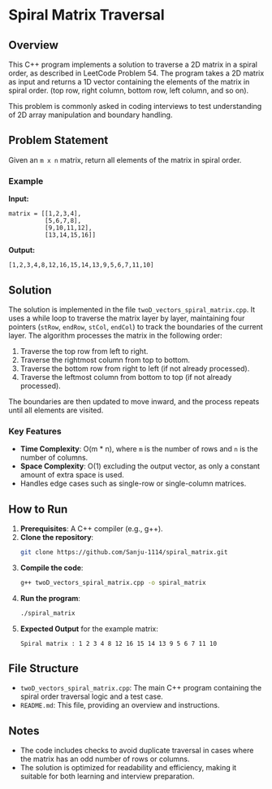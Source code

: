 # Spiral Matrix Traversal

## Overview
This C++ program implements a solution to traverse a 2D matrix in a spiral order, as described in LeetCode Problem 54. The program takes a 2D matrix as input and returns a 1D vector containing the elements of the matrix in spiral order. (top row, right column, bottom row, left column, and so on).

This problem is commonly asked in coding interviews to test understanding of 2D array manipulation and boundary handling.

## Problem Statement
Given an `m x n` matrix, return all elements of the matrix in spiral order.

### Example

**Input:**
```
matrix = [[1,2,3,4],
          [5,6,7,8],
          [9,10,11,12],
          [13,14,15,16]]
```
**Output:**
```
[1,2,3,4,8,12,16,15,14,13,9,5,6,7,11,10]
```

## Solution
The solution is implemented in the file `twoD_vectors_spiral_matrix.cpp`. It uses a while loop to traverse the matrix layer by layer, maintaining four pointers (`stRow`, `endRow`, `stCol`, `endCol`) to track the boundaries of the current layer. The algorithm processes the matrix in the following order:
1. Traverse the top row from left to right.
2. Traverse the rightmost column from top to bottom.
3. Traverse the bottom row from right to left (if not already processed).
4. Traverse the leftmost column from bottom to top (if not already processed).

The boundaries are then updated to move inward, and the process repeats until all elements are visited.

### Key Features
- **Time Complexity**: O(m * n), where `m` is the number of rows and `n` is the number of columns.
- **Space Complexity**: O(1) excluding the output vector, as only a constant amount of extra space is used.
- Handles edge cases such as single-row or single-column matrices.

## How to Run
1. **Prerequisites**: A C++ compiler (e.g., g++).
2. **Clone the repository**:
   ```bash
   git clone https://github.com/Sanju-1114/spiral_matrix.git

   ```
3. **Compile the code**:
   ```bash
   g++ twoD_vectors_spiral_matrix.cpp -o spiral_matrix
   ```
4. **Run the program**:
   ```bash
   ./spiral_matrix
   ```
5. **Expected Output** for the example matrix:
   ```
   Spiral matrix : 1 2 3 4 8 12 16 15 14 13 9 5 6 7 11 10
   ```

## File Structure
- `twoD_vectors_spiral_matrix.cpp`: The main C++ program containing the spiral order traversal logic and a test case.
- `README.md`: This file, providing an overview and instructions.

## Notes
- The code includes checks to avoid duplicate traversal in cases where the matrix has an odd number of rows or columns.
- The solution is optimized for readability and efficiency, making it suitable for both learning and interview preparation.